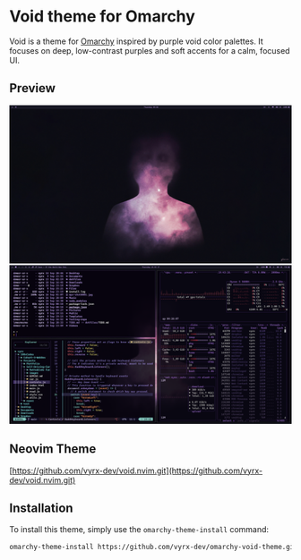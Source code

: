 # Void theme for Omarchy

Void is a theme for [Omarchy](https://omarchy.org) inspired by purple void color palettes. It focuses on deep, low-contrast purples and soft accents for a calm, focused UI.

## Preview

![Omarchy homescreen setup](./assets/homescreen_1.png)<br>
![Omarchy btop](./assets/setup-1.png)

## Neovim Theme

[https://github.com/vyrx-dev/void.nvim.git](https://github.com/vyrx-dev/void.nvim.git)

## Installation

To install this theme, simply use the `omarchy-theme-install` command:

```bash
omarchy-theme-install https://github.com/vyrx-dev/omarchy-void-theme.git
```
